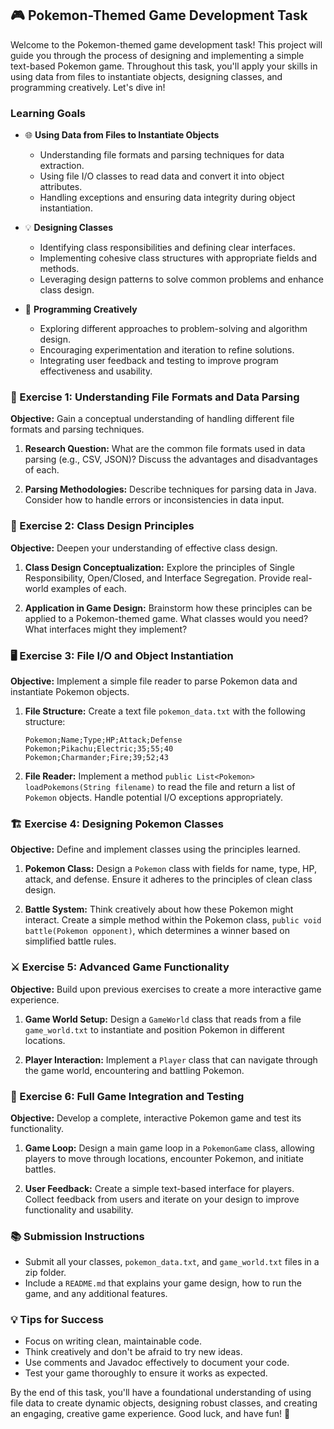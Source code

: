 ## 🎮 Pokemon-Themed Game Development Task

Welcome to the Pokemon-themed game development task! This project will guide you through the process of designing and implementing a simple text-based Pokemon game. Throughout this task, you'll apply your skills in using data from files to instantiate objects, designing classes, and programming creatively. Let's dive in!

### Learning Goals

- 🌐 **Using Data from Files to Instantiate Objects**
  - Understanding file formats and parsing techniques for data extraction.
  - Using file I/O classes to read data and convert it into object attributes.
  - Handling exceptions and ensuring data integrity during object instantiation.

- 💡 **Designing Classes**
  - Identifying class responsibilities and defining clear interfaces.
  - Implementing cohesive class structures with appropriate fields and methods.
  - Leveraging design patterns to solve common problems and enhance class design.

- 🎨 **Programming Creatively**
  - Exploring different approaches to problem-solving and algorithm design.
  - Encouraging experimentation and iteration to refine solutions.
  - Integrating user feedback and testing to improve program effectiveness and usability.

### 📝 Exercise 1: Understanding File Formats and Data Parsing

**Objective:** Gain a conceptual understanding of handling different file formats and parsing techniques.

1. **Research Question:** What are the common file formats used in data parsing (e.g., CSV, JSON)? Discuss the advantages and disadvantages of each.
   
2. **Parsing Methodologies:** Describe techniques for parsing data in Java. Consider how to handle errors or inconsistencies in data input.

### 🧠 Exercise 2: Class Design Principles

**Objective:** Deepen your understanding of effective class design.

1. **Class Design Conceptualization:** Explore the principles of Single Responsibility, Open/Closed, and Interface Segregation. Provide real-world examples of each.
   
2. **Application in Game Design:** Brainstorm how these principles can be applied to a Pokemon-themed game. What classes would you need? What interfaces might they implement?

### 🖥️ Exercise 3: File I/O and Object Instantiation

**Objective:** Implement a simple file reader to parse Pokemon data and instantiate Pokemon objects.

1. **File Structure:** Create a text file `pokemon_data.txt` with the following structure:
   ```
   Pokemon;Name;Type;HP;Attack;Defense
   Pokemon;Pikachu;Electric;35;55;40
   Pokemon;Charmander;Fire;39;52;43
   ```
   
2. **File Reader:** Implement a method `public List<Pokemon> loadPokemons(String filename)` to read the file and return a list of `Pokemon` objects. Handle potential I/O exceptions appropriately.

### 🏗️ Exercise 4: Designing Pokemon Classes

**Objective:** Define and implement classes using the principles learned.

1. **Pokemon Class:** Design a `Pokemon` class with fields for name, type, HP, attack, and defense. Ensure it adheres to the principles of clean class design.
   
2. **Battle System:** Think creatively about how these Pokemon might interact. Create a simple method within the Pokemon class, `public void battle(Pokemon opponent)`, which determines a winner based on simplified battle rules.

### ⚔️ Exercise 5: Advanced Game Functionality

**Objective:** Build upon previous exercises to create a more interactive game experience.

1. **Game World Setup:** Design a `GameWorld` class that reads from a file `game_world.txt` to instantiate and position Pokemon in different locations.
   
2. **Player Interaction:** Implement a `Player` class that can navigate through the game world, encountering and battling Pokemon.

### 🎯 Exercise 6: Full Game Integration and Testing

**Objective:** Develop a complete, interactive Pokemon game and test its functionality.

1. **Game Loop:** Design a main game loop in a `PokemonGame` class, allowing players to move through locations, encounter Pokemon, and initiate battles.
   
2. **User Feedback:** Create a simple text-based interface for players. Collect feedback from users and iterate on your design to improve functionality and usability.

### 📚 Submission Instructions

- Submit all your classes, `pokemon_data.txt`, and `game_world.txt` files in a zip folder.
- Include a `README.md` that explains your game design, how to run the game, and any additional features.

### 💡 Tips for Success

- Focus on writing clean, maintainable code.
- Think creatively and don't be afraid to try new ideas.
- Use comments and Javadoc effectively to document your code.
- Test your game thoroughly to ensure it works as expected.

By the end of this task, you'll have a foundational understanding of using file data to create dynamic objects, designing robust classes, and creating an engaging, creative game experience. Good luck, and have fun! 🎉